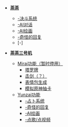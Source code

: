 * [**茶茶**](one.md)
    * [-决斗系统](/oneyunzai/juedou.md)
    * [-AI对话](/oneyunzai/chat.md)
    * [-AI绘画](wait.md)
    * [-奇怪的回复](wait.md)
    * [-]

* [**茶茶三号机**](three.md)
    * [Mirai功能（暂时停用）](three.md)
        * [塔罗牌](wait.md)
        * [击剑（？）](wait.md)
        * [表情包生成](wait.md)
        * [模拟原神抽卡](wait.md)
    * [Yunzai功能](/threeyunzai/three.md)
        * [-占卜系统](juedou.md)
        * [-奇怪的回复](chat.md)
        * [-AI绘画]()
        * [-点歌/点视频]()
